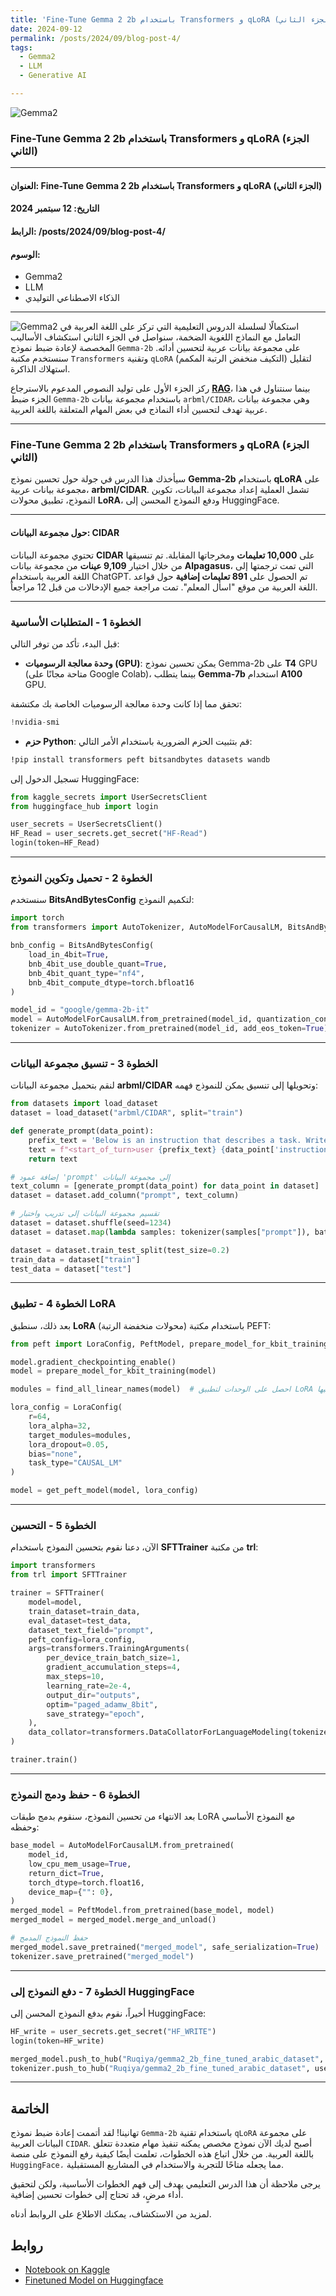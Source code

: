 ```yaml
---
title: 'Fine-Tune Gemma 2 2b باستخدام Transformers و qLoRA (الجزء الثاني)'
date: 2024-09-12
permalink: /posts/2024/09/blog-post-4/
tags:
  - Gemma2
  - LLM
  - Generative AI

---
```

![Gemma2](https://raw.githubusercontent.com/Ruqyai/ruqyai.github.io/main/images/gemma2.png)
### Fine-Tune Gemma 2 2b باستخدام Transformers و qLoRA (الجزء الثاني)

---

#### العنوان: Fine-Tune Gemma 2 2b باستخدام Transformers و qLoRA (الجزء الثاني)  
#### التاريخ: 12 سبتمبر 2024  
#### الرابط: /posts/2024/09/blog-post-4/  
#### الوسوم:  
- Gemma2  
- LLM  
- الذكاء الاصطناعي التوليدي  

---

![Gemma2](https://raw.githubusercontent.com/Ruqyai/ruqyai.github.io/main/images/gemma2.png)
استكمالًا لسلسلة الدروس التعليمية التي تركز على اللغة العربية في التعامل مع النماذج اللغوية الضخمة، سنواصل في الجزء الثاني استكشاف الأساليب المخصصة لإعادة ضبط نموذج `Gemma-2b` على مجموعة بيانات عربية لتحسين أدائه. سنستخدم مكتبة `Transformers` وتقنية `qLoRA` (التكيف منخفض الرتبة المكمم) لتقليل استهلاك الذاكرة.

ركز الجزء الأول على توليد النصوص المدعوم بالاسترجاع **[RAG](https://ruqyai.github.io/ar/posts/2024/07/blog-post-3/)**، بينما سنتناول في هذا الجزء ضبط `Gemma-2b` باستخدام مجموعة بيانات `arbml/CIDAR`، وهي مجموعة بيانات عربية تهدف لتحسين أداء النماذج في بعض المهام المتعلقة  باللغة العربية.

---

### Fine-Tune Gemma 2 2b باستخدام Transformers و qLoRA (الجزء الثاني)

سيأخذك هذا الدرس في جولة حول تحسين نموذج **Gemma-2b** باستخدام **qLoRA** على مجموعة بيانات عربية، **arbml/CIDAR**. تشمل العملية إعداد مجموعة البيانات، تكوين النموذج، تطبيق محولات **LoRA**، ودفع النموذج المحسن إلى HuggingFace.

---

#### حول مجموعة البيانات: CIDAR
تحتوي مجموعة البيانات **CIDAR** على **10,000 تعليمات** ومخرجاتها المقابلة. تم تنسيقها من خلال اختيار **9,109 عينات** من مجموعة بيانات **Alpagasus**، التي تمت ترجمتها إلى اللغة العربية باستخدام ChatGPT. تم الحصول على **891 تعليمات إضافية** حول قواعد اللغة العربية من موقع "اسأل المعلم". تمت مراجعة جميع الإدخالات من قبل 12 مراجعاً.

---

### الخطوة 1 - المتطلبات الأساسية

قبل البدء، تأكد من توفر التالي:

- **وحدة معالجة الرسوميات (GPU)**: يمكن تحسين نموذج Gemma-2b على **T4** GPU (متاحة مجانًا على Google Colab)، بينما يتطلب **Gemma-7b** استخدام **A100** GPU.

تحقق مما إذا كانت وحدة معالجة الرسوميات الخاصة بك مكتشفة:

```python
!nvidia-smi
```
- **حزم Python**: قم بتثبيت الحزم الضرورية باستخدام الأمر التالي:

```bash
!pip install transformers peft bitsandbytes datasets wandb
```

تسجيل الدخول إلى HuggingFace:

```python
from kaggle_secrets import UserSecretsClient
from huggingface_hub import login

user_secrets = UserSecretsClient()
HF_Read = user_secrets.get_secret("HF-Read")
login(token=HF_Read)
```

---

### الخطوة 2 - تحميل وتكوين النموذج

سنستخدم **BitsAndBytesConfig** لتكميم النموذج:

```python
import torch
from transformers import AutoTokenizer, AutoModelForCausalLM, BitsAndBytesConfig

bnb_config = BitsAndBytesConfig(
    load_in_4bit=True,
    bnb_4bit_use_double_quant=True,
    bnb_4bit_quant_type="nf4",
    bnb_4bit_compute_dtype=torch.bfloat16
)

model_id = "google/gemma-2b-it"
model = AutoModelForCausalLM.from_pretrained(model_id, quantization_config=bnb_config, device_map={"": 0})
tokenizer = AutoTokenizer.from_pretrained(model_id, add_eos_token=True)
```

---

### الخطوة 3 - تنسيق مجموعة البيانات

لنقم بتحميل مجموعة البيانات **arbml/CIDAR** وتحويلها إلى تنسيق يمكن للنموذج فهمه:

```python
from datasets import load_dataset
dataset = load_dataset("arbml/CIDAR", split="train")

def generate_prompt(data_point):
    prefix_text = 'Below is an instruction that describes a task. Write a response that appropriately completes the request.\n\n'
    text = f"<start_of_turn>user {prefix_text} {data_point['instruction']} <end_of_turn>\n<start_of_turn>model {data_point['output']} <end_of_turn>"
    return text

# إضافة عمود 'prompt' إلى مجموعة البيانات
text_column = [generate_prompt(data_point) for data_point in dataset]
dataset = dataset.add_column("prompt", text_column)

# تقسيم مجموعة البيانات إلى تدريب واختبار
dataset = dataset.shuffle(seed=1234)
dataset = dataset.map(lambda samples: tokenizer(samples["prompt"]), batched=True)

dataset = dataset.train_test_split(test_size=0.2)
train_data = dataset["train"]
test_data = dataset["test"]
```

---

### الخطوة 4 - تطبيق LoRA

بعد ذلك، سنطبق **LoRA** (محولات منخفضة الرتبة) باستخدام مكتبة PEFT:

```python
from peft import LoraConfig, PeftModel, prepare_model_for_kbit_training, get_peft_model

model.gradient_checkpointing_enable()
model = prepare_model_for_kbit_training(model)

modules = find_all_linear_names(model)  # احصل على الوحدات لتطبيق LoRA عليها

lora_config = LoraConfig(
    r=64,
    lora_alpha=32,
    target_modules=modules,
    lora_dropout=0.05,
    bias="none",
    task_type="CAUSAL_LM"
)

model = get_peft_model(model, lora_config)
```

---

### الخطوة 5 - التحسين

الآن، دعنا نقوم بتحسين النموذج باستخدام **SFTTrainer** من مكتبة **trl**:

```python
import transformers
from trl import SFTTrainer

trainer = SFTTrainer(
    model=model,
    train_dataset=train_data,
    eval_dataset=test_data,
    dataset_text_field="prompt",
    peft_config=lora_config,
    args=transformers.TrainingArguments(
        per_device_train_batch_size=1,
        gradient_accumulation_steps=4,
        max_steps=10,
        learning_rate=2e-4,
        output_dir="outputs",
        optim="paged_adamw_8bit",
        save_strategy="epoch",
    ),
    data_collator=transformers.DataCollatorForLanguageModeling(tokenizer, mlm=False),
)

trainer.train()
```

---

### الخطوة 6 - حفظ ودمج النموذج

بعد الانتهاء من تحسين النموذج، سنقوم بدمج طبقات LoRA مع النموذج الأساسي وحفظه:

```python
base_model = AutoModelForCausalLM.from_pretrained(
    model_id,
    low_cpu_mem_usage=True,
    return_dict=True,
    torch_dtype=torch.float16,
    device_map={"": 0},
)
merged_model = PeftModel.from_pretrained(base_model, model)
merged_model = merged_model.merge_and_unload()

# حفظ النموذج المدمج
merged_model.save_pretrained("merged_model", safe_serialization=True)
tokenizer.save_pretrained("merged_model")
```

---

### الخطوة 7 - دفع النموذج إلى HuggingFace

أخيراً، نقوم بدفع النموذج المحسن إلى HuggingFace:

```python
HF_write = user_secrets.get_secret("HF_WRITE")
login(token=HF_write)

merged_model.push_to_hub("Ruqiya/gemma2_2b_fine_tuned_arabic_dataset", use_auth_token=True)
tokenizer.push_to_hub("Ruqiya/gemma2_2b_fine_tuned_arabic_dataset", use_auth_token=True)
```

---

## الخاتمة
تهانينا! لقد أتممت إعادة ضبط نموذج `Gemma-2b` باستخدام تقنية `qLoRA` على مجموعة البيانات العربية `CIDAR`. أصبح لديك الآن نموذج مخصص يمكنه تنفيذ مهام متعددة تتعلق باللغة العربية. من خلال اتباع هذه الخطوات، تعلمت أيضًا كيفية رفع النموذج على منصة `HuggingFace،` مما يجعله متاحًا للتجربة والاستخدام في المشاريع المستقبلية.

يرجى ملاحظة أن هذا الدرس التعليمي يهدف إلى فهم الخطوات الأساسية، ولكن لتحقيق أداء مرضٍ، قد تحتاج إلى خطوات تحسين إضافية.

لمزيد من الاستكشاف، يمكنك الاطلاع على الروابط أدناه.



## روابط
- [Notebook on Kaggle](https://www.kaggle.com/code/ruqiyas/arabic-finetune-gemma2-2b-using-transformers-qlora/)
- [Finetuned Model on Huggingface](https://huggingface.co/Ruqiya/gemma2_2b_fine_tuned_arabic_dataset)

